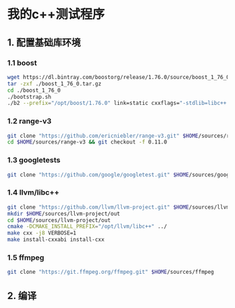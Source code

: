 # 我的c++测试程序

## 1. 配置基础库环境
### 1.1 boost
```sh
wget https://dl.bintray.com/boostorg/release/1.76.0/source/boost_1_76_0.tar.gz
tar -zxf ./boost_1_76_0.tar.gz
cd ./boost_1_76_0
./bootstrap.sh
./b2 --prefix="/opt/boost/1.76.0" link=static cxxflags="-stdlib=libc++ -std=c++14" linkflags="-stdlib=libc++" install
```
### 1.2 range-v3
```sh
git clone "https://github.com/ericniebler/range-v3.git" $HOME/sources/range-v3
cd $HOME/sources/range-v3 && git checkout -f 0.11.0
```
### 1.3 googletests
```sh
git clone "https://github.com/google/googletest.git" $HOME/sources/googletests
```
### 1.4 llvm/libc++
```sh
git clone "https://github.com/llvm/llvm-project.git" $HOME/sources/llvm-project
mkdir $HOME/sources/llvm-project/out
cd $HOME/sources/llvm-project/out
cmake -DCMAKE_INSTALL_PREFIX="/opt/llvm/libc++" ../
make cxx -j8 VERBOSE=1
make install-cxxabi install-cxx
```
### 1.5 ffmpeg
```sh
git clone "https://git.ffmpeg.org/ffmpeg.git" $HOME/sources/ffmpeg
```

## 2. 编译


